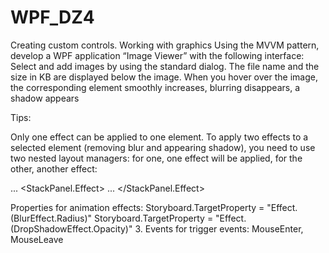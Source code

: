 # WPF_DZ4

Creating custom controls.
Working with graphics Using the MVVM pattern, develop a WPF application “Image Viewer” with the following interface:
Select and add images by using the standard dialog. The file name and the size in KB are displayed below the image. When you hover over the image, the corresponding element smoothly increases, blurring disappears, a shadow appears

Tips:

Only one effect can be applied to one element. To apply two effects to a selected element (removing blur and appearing shadow), you need to use two nested layout managers: for one, one effect will be applied, for the other, another effect:

...
<StackPanel.Effect>
...
</StackPanel.Effect>

Properties for animation effects: Storyboard.TargetProperty = "Effect. (BlurEffect.Radius)" Storyboard.TargetProperty = "Effect. (DropShadowEffect.Opacity)" 3. Events for trigger events: MouseEnter, MouseLeave
